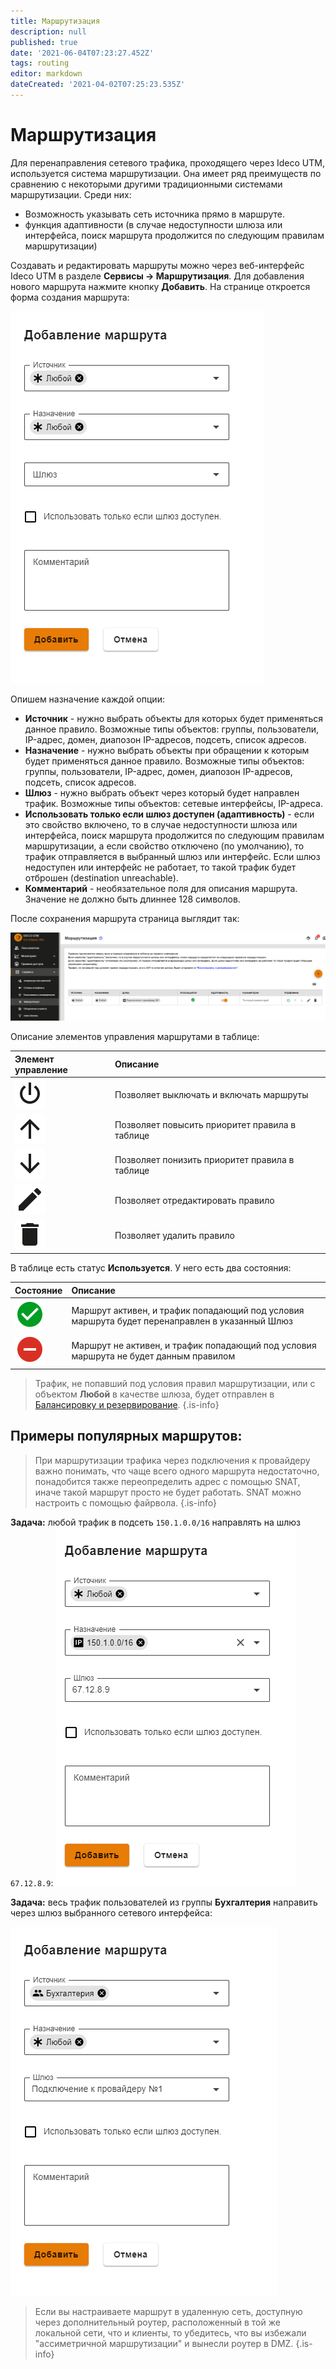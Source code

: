 ```yaml
---
title: Маршрутизация
description: null
published: true
date: '2021-06-04T07:23:27.452Z'
tags: routing
editor: markdown
dateCreated: '2021-04-02T07:25:23.535Z'
---
```


# Маршрутизация

Для перенаправления сетевого трафика, проходящего через Ideco UTM, используется система маршрутизации. Она имеет ряд преимуществ по сравнению с некоторыми другими традиционными системами маршрутизации. Среди них:

* Возможность указывать сеть источника прямо в маршруте.
* функция адаптивности \(в случае недоступности шлюза или интерфейса, поиск маршрута продолжится по следующим правилам маршрутизации\)

Создавать и редактировать маршруты можно через веб-интерфейс Ideco UTM в разделе **Сервисы -&gt; Маршрутизация**. Для добавления нового маршрута нажмите кнопку **Добавить**. На странице откроется форма создания маршрута:

![route\_form.png](../../.gitbook/assets/route_form.png)

Опишем назначение каждой опции:

* **Источник** - нужно выбрать объекты для которых будет применяться данное правило. Возможные типы объектов: группы, пользователи, IP-адрес, домен, диапозон IP-адресов, подсеть, список адресов.
* **Назначение** - нужно выбрать объекты при обращении к которым будет применяться данное правило. Возможные типы объектов: группы, пользователи, IP-адрес, домен, диапозон IP-адресов, подсеть, список адресов.
* **Шлюз** - нужно выбрать объект через который будет направлен трафик. Возможные типы объектов: сетевые интерфейсы, IP-адреса.
* **Использовать только если шлюз доступен \(адаптивность\)** - если это свойство включено, то в случае недоступности шлюза или интерфейса, поиск маршрута продолжится по следующим правилам маршрутизации, а если свойство отключено \(по умолчанию\), то трафик отправляется в выбранный шлюз или интерфейс. Если шлюз недоступен или интерфейс не работает, то такой трафик будет отброшен \(destination unreachable\).
* **Комментарий** - необязательное поля для описания маршрута. Значение не должно быть длиннее 128 символов.

После сохранения маршрута страница выглядит так:

![route\_table.png](../../.gitbook/assets/route_table.png)

Описание элементов управления маршрутами в таблице:

| Элемент управление | Описание |
| :--- | :--- |
| ![mdipowerstandby.svg](../../.gitbook/assets/mdipowerstandby.svg) | Позволяет выключать и включать маршруты |
| ![mdiarrowup.svg](../../.gitbook/assets/mdiarrowup.svg) | Позволяет повысить приоритет правила в таблице |
| ![mdiarrowdown.svg](../../.gitbook/assets/mdiarrowdown.svg) | Позволяет понизить приоритет правила в таблице |
| ![mdipencil.svg](../../.gitbook/assets/mdipencil.svg) | Позволяет отредактировать правило |
| ![mdidelete.svg](../../.gitbook/assets/mdidelete.svg) | Позволяет удалить правило |

В таблице есть статус **Используется**. У него есть два состояния:

| Состояние | Описание |
| :--- | :--- |
| ![mdicheckboxmarkedcircle.svg](../../.gitbook/assets/mdicheckboxmarkedcircle.svg) | Маршрут активен, и трафик попадающий под условия маршрута будет перенаправлен в указанный Шлюз |
| ![frame.svg](../../.gitbook/assets/frame.svg) | Маршрут не активен, и трафик попадающий под условия маршрута не будет данным правилом |

> Трафик, не попавший под условия правил маршрутизации, или с объектом **Любой** в качестве шлюза, будет отправлен в [Балансировку и резервирование](https://github.com/ideco-team/docsUTM/tree/c6fdc8e9437797db7478b8404ef059e57173d3af/Настройка/Подключение-к-провайдеру/Одновременное-подключение-к-нескольким-провайдерам/README.md). {.is-info}

## Примеры популярных маршрутов:

> При маршрутизации трафика через подключения к провайдеру важно понимать, что чаще всего одного маршрута недостаточно, понадобится также переопределить адрес с помощью SNAT, иначе такой маршрут просто не будет работать. SNAT можно настроить с помощью файрвола. {.is-info}

**Задача:** любой трафик в подсеть `150.1.0.0/16` направлять на шлюз `67.12.8.9`: ![route\_123.png](../../.gitbook/assets/route_123%20%281%29.png)

**Задача:** весь трафик пользователей из группы **Бухгалтерия** направить через шлюз выбранного сетевого интерфейса:

![route\_12345.png](../../.gitbook/assets/route_12345.png)

> Если вы настраиваете маршрут в удаленную сеть, доступную через дополнительный роутер, расположенный в той же локальной сети, что и клиенты, то убедитесь, что вы избежали "ассиметричной маршрутизации" и вынесли роутер в DMZ. {.is-info}

